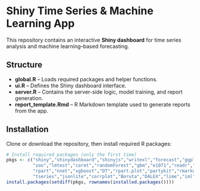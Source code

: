 # Shiny Time Series & Machine Learning App

This repository contains an interactive **Shiny dashboard** for time series analysis and machine learning–based forecasting.

## Structure
- **global.R** – Loads required packages and helper functions.
- **ui.R** – Defines the Shiny dashboard interface.
- **server.R** – Contains the server-side logic, model training, and report generation.
- **report_template.Rmd** – R Markdown template used to generate reports from the app.

## Installation
Clone or download the repository, then install required R packages:

```r
# Install required packages (only the first time)
pkgs <- c("shiny","shinydashboard","shinyjs","writexl","forecast","ggplot2","gridExtra",
          "zoo","lmtest","caret","randomForest","gbm","e1071","readr","dplyr","stats",
          "rpart","nnet","xgboost","DT","rpart.plot","partykit","rmarkdown",
          "tseries","jsonlite","corrplot","Boruta","DALEX","lime","iml","shapviz")
install.packages(setdiff(pkgs, rownames(installed.packages())))

